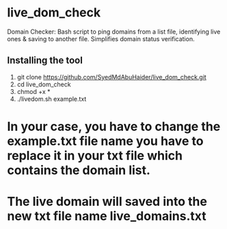 # live_dom_check
Domain Checker: Bash script to ping domains from a list file, identifying live ones &amp; saving to another file. Simplifies domain status verification.

Installing the tool
--------------------------
1) git clone https://github.com/SyedMdAbuHaider/live_dom_check.git
2) cd live_dom_check
3) chmod +x *
4) ./livedom.sh example.txt 
# In your case, you have to change the example.txt file name you have to replace it in your txt file which contains the domain list.

# The live domain will saved into the new txt file name live_domains.txt

